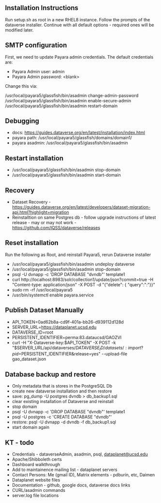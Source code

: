 ## Installation Instructions
Run setup.sh as root in a new RHEL8 instance. Follow the prompts of the dataverse installer. Continue with all default options - required ones will be modified later.

## SMTP configuration
First, we need to update Payara admin credentials. The default credentials are:
- Payara Admin user: admin
- Payara Admin password: \<blank>

Change this via:

/usr/local/payara5/glassfish/bin/asadmin change-admin-password
/usr/local/payara5/glassfish/bin/asadmin enable-secure-admin
/usr/local/payara5/glassfish/bin/asadmin restart-domain

## Debugging
- docs: https://guides.dataverse.org/en/latest/installation/index.html
- payara path: /usr/local/payara5/glassfish/domains/domain1/
- payara asadmin: /usr/local/payara5/glassfish/bin/asadmin

## Restart installation
- /usr/local/payara5/glassfish/bin/asadmin stop-domain
- /usr/local/payara5/glassfish/bin/asadmin start-domain

## Recovery
- Dataset Recovery - https://guides.dataverse.org/en/latest/developers/dataset-migration-api.html?highlight=migration
- Reinstalltion on same Postgres db - follow upgrade instructions of latest release - may or may not work - https://github.com/IQSS/dataverse/releases

## Reset installation
Run the following as Root, and reinstall Payara5, rerun Dataverse installer
- /usr/local/payara5/glassfish/bin/asadmin undeploy dataverse
- /usr/local/payara5/glassfish/bin/asadmin stop-domain
- psql -U dvnapp -c 'DROP DATABASE "dvndb"' template1
- curl http://localhost:8983/solr/collection1/update/json?commit=true -H "Content-type: application/json" -X POST -d "{\"delete\": { \"query\":\"*:*\"}}"
- sudo rm -rf /usr/local/payara5
- /usr/bin/systemctl enable payara.service

## Publish Dataset Manually
- API_TOKEN=0ad62b8a-cd9f-401a-bb26-d939112d128d
- SERVER_URL=https://dataplanet.ucsd.edu
- DATAVERSE_ID=root
- PERSISTENT_IDENTIFIER=perma:83.dataucsd/GAOZVI
- curl -H "X-Dataverse-key:$API_TOKEN" -X POST -k "$SERVER_URL/api/dataverses/$DATAVERSE_ID/datasets/:import?pid=$PERSISTENT_IDENTIFIER&release=yes" --upload-file gao_dataset.json

## Database backup and restore
- Only metadata that is stores in the PostgreSQL Db
- create new dataverse installation and then restore
- save: pg_dump -U postgres dvndb > db_backup1.sql
- clear existing installation of Dataverse and reinstall
- stop domain
- psql -U dvnapp -c 'DROP DATABASE "dvndb"' template1
- psql -U postgres -c 'CREATE DATABASE "dvndb"'
- restore: psql -U dvnapp -d dvndb -f db_backup1.sql
- start domain again

## KT - todo
- Credentials - dataverseAdmin, asadmin, psql, dataplanet@ucsd.edu
- Apache/Shibboleth certs
- Dashboard walkthrough
- Add to maintainence mailing list - dataplanet servers
- Contact Persons: Me (gmail ID), Matrix elements - pdburin, etc, Daimen
- Dataplanet website files
- Documentation - github, google docs, dataverse docs links
- CURL/asadmin commands
- server.log file locations